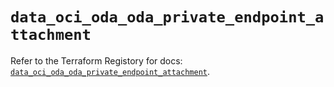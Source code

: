 # `data_oci_oda_oda_private_endpoint_attachment`

Refer to the Terraform Registory for docs: [`data_oci_oda_oda_private_endpoint_attachment`](https://registry.terraform.io/providers/oracle/oci/6.18.0/docs/data-sources/oda_oda_private_endpoint_attachment).
